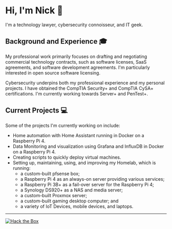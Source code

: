 # Hi, I'm Nick 👋
I'm a technology lawyer, cybersecurity connoisseur, and IT geek.

## Background and Experience :mortar_board:
My professional work primarily focuses on drafting and negotiating commercial technology contracts, such as software licenses, SaaS agreements, and software development agreements. I'm particularly interested in open source software licensing. 

Cybersecurity underpins both my professional experience and my personal projects. I have obtained the CompTIA Security+ and CompTIA CySA+ certifications. I'm currently working towards Server+ and PenTest+. 

## Current Projects :computer:
Some of the projects I'm currently working on include:
- Home automation with Home Assistant running in Docker on a Raspberry Pi 4.
- Data Monitoring and visualization using Grafana and InfluxDB in Docker on a Raspberry Pi 4.
- Creating scripts to quickly deploy virtual machines.
- Setting up, maintaining, using, and improving my Homelab, which is running:
  - a custom-built pfsense box;
  - a Raspberry Pi 4 as an always-on server providing various services;
  - a Raspberry Pi 3B+ as a fail-over server for the Raspberry Pi 4;
  - a Synology DS920+ as a NAS and media server;
  - a custom-built Proxmox server;
  - a custom-built gaming desktop computer; and
  - a variety of IoT Devices, mobile devices, and laptops.

----

[ ![Hack the Box](http://www.hackthebox.eu/badge/image/100995)](https://www.hackthebox.eu/home/users/profile/100995)
